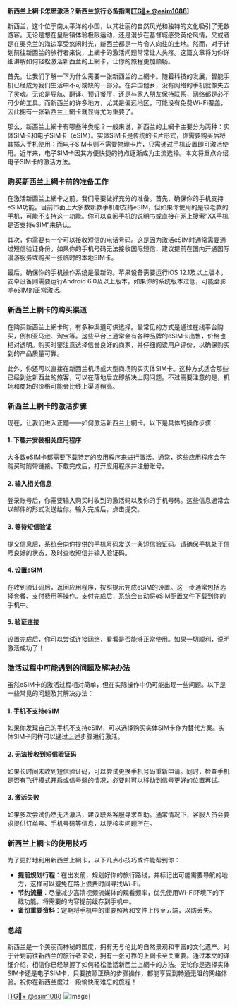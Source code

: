 **新西兰上網卡怎麽激活？新西兰旅行必备指南[[TG💪+ @esim1088](https://t.me/s/esim1088)]**

新西兰，这个位于南太平洋的小国，以其壮丽的自然风光和独特的文化吸引了无数游客。无论是想在皇后镇体验极限运动，还是漫步在基督城感受英伦风情，又或者是在奥克兰的海边享受悠闲时光，新西兰都是一片令人向往的土地。然而，对于计划前往新西兰的旅行者来说，上網卡的激活问题常常让人头疼。这篇文章将为你详细讲解如何轻松激活新西兰的上網卡，让你的旅程更加顺畅。

首先，让我们了解一下为什么需要一张新西兰的上網卡。随着科技的发展，智能手机已经成为我们生活中不可或缺的一部分。在异国他乡，没有网络的手机就像失去了灵魂。无论是导航、翻译、预订餐厅，还是与家人朋友保持联系，网络都是必不可少的工具。而新西兰的许多地方，尤其是偏远地区，可能没有免费Wi-Fi覆盖，因此拥有一张新西兰上網卡就显得尤为重要了。

那么，新西兰上網卡有哪些种类呢？一般来说，新西兰的上網卡主要分为两种：实体SIM卡和电子SIM卡（eSIM）。实体SIM卡是传统的卡片形式，你需要购买后将其插入手机使用；而电子SIM卡则不需要物理卡片，只需通过手机设置即可激活使用。近年来，电子SIM卡因其方便快捷的特点逐渐成为主流选择。本文将重点介绍电子SIM卡的激活方法。

### **购买新西兰上網卡前的准备工作**

在激活新西兰上網卡之前，我们需要做好充分的准备。首先，确保你的手机支持eSIM功能。目前市面上大多数新款手机都支持eSIM，但如果你使用的是较老款的手机，可能不支持这一功能。你可以查阅手机的说明书或直接在网上搜索“XX手机是否支持eSIM”来确认。

其次，你需要有一个可以接收短信的电话号码。这是因为激活eSIM时通常需要通过短信验证身份。如果你的手机号码无法接收国际短信，建议提前在国内开通国际漫游服务或购买一张临时的本地SIM卡。

最后，确保你的手机操作系统是最新的。苹果设备需要运行iOS 12.1及以上版本，安卓设备则需要运行Android 6.0及以上版本。如果你的系统版本过低，可能会影响eSIM的正常激活。

### **新西兰上網卡的购买渠道**

在购买新西兰上網卡时，有多种渠道可供选择。最常见的方式是通过在线平台购买，例如亚马逊、淘宝等。这些平台上通常会有各种品牌的eSIM卡出售，价格也相对透明。购买时要注意选择信誉良好的商家，并仔细阅读用户评价，以确保购买到的产品质量可靠。

此外，你还可以直接在新西兰机场或大型商场购买实体SIM卡。这种方式适合那些已经到达新西兰的旅客，可以在落地后立即解决上网问题。不过需要注意的是，机场和商场的价格可能会比线上渠道稍高。

### **新西兰上網卡的激活步骤**

现在，让我们进入正题——如何激活新西兰上網卡。以下是具体的操作步骤：

#### **1. 下载并安装相关应用程序**
大多数eSIM卡都需要下载特定的应用程序来进行激活。通常，这些应用程序会在购买时附带链接。下载完成后，打开应用程序并注册账号。

#### **2. 输入相关信息**
登录账号后，你需要输入购买时收到的激活码以及你的手机号码。这些信息通常会以邮件的形式发送给你。输入完成后，点击提交。

#### **3. 等待短信验证**
提交信息后，系统会向你提供的手机号码发送一条短信验证码。请确保手机处于信号良好的状态，及时查收短信并输入验证码。

#### **4. 设置eSIM**
在收到验证码后，返回应用程序，按照提示完成eSIM的设置。这一步通常包括选择套餐、支付费用等操作。支付完成后，系统会自动将eSIM配置文件下载到你的手机中。

#### **5. 验证连接**
设置完成后，你可以尝试连接网络，看看是否能够正常使用。如果一切顺利，说明激活成功了！

### **激活过程中可能遇到的问题及解决办法**

虽然eSIM卡的激活过程相对简单，但在实际操作中仍可能出现一些问题。以下是一些常见的问题及其解决办法：

#### **1. 手机不支持eSIM**
如果你发现自己的手机不支持eSIM，可以选择购买实体SIM卡作为替代方案。实体SIM卡同样可以通过上述步骤进行激活。

#### **2. 无法接收到短信验证码**
如果长时间未收到短信验证码，可以尝试更换手机号码重新申请。同时，检查手机是否有飞行模式开启或信号弱的情况，必要时可以移动到信号更好的位置再试。

#### **3. 激活失败**
如果多次尝试仍然无法激活，建议联系客服寻求帮助。通常情况下，客服人员会要求提供订单号、手机号码等信息，以便核实问题所在。

### **新西兰上網卡的使用技巧**

为了更好地利用新西兰上網卡，以下几点小技巧或许能帮到你：

- **提前规划行程**：在出发前，规划好你的旅行路线，并标记出可能需要导航的地方，这样可以避免在路上浪费时间寻找Wi-Fi。
- **节约流量**：尽量减少高清视频流媒体的观看频率，优先使用Wi-Fi环境下的下载功能，将需要的内容提前缓存到手机中。
- **备份重要资料**：定期将手机中的重要照片和文件上传至云端，以防丢失。

### **总结**

新西兰是一个美丽而神秘的国度，拥有无与伦比的自然景观和丰富的文化遗产。对于计划前往新西兰的旅行者来说，拥有一张可靠的上網卡至关重要。通过本文的详细介绍，相信你已经掌握了如何轻松激活新西兰上網卡的方法。无论你是选择实体SIM卡还是电子SIM卡，只要按照正确的步骤操作，都能享受到畅通无阻的网络体验。祝你在新西兰度过一段愉快而难忘的旅程！

[[TG💪+ @esim1088](https://t.me/s/esim1088) ![Image](https://i.postimg.cc/4NQfJmqS/Snipaste-2025-05-13-00-14-12.png)]